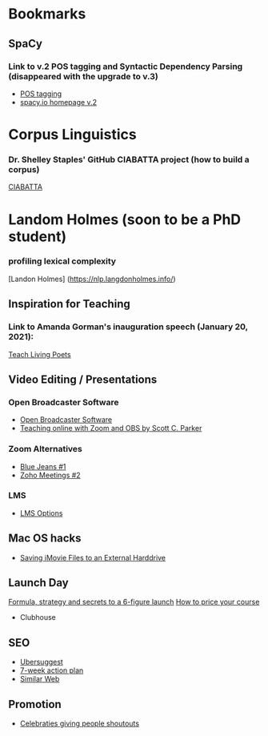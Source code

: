 # Bookmarks

## SpaCy
### Link to v.2 POS tagging and Syntactic Dependency Parsing (disappeared with the upgrade to v.3)
- [POS tagging](https://v2.spacy.io/api/annotation#pos-tagging)
- [spacy.io homepage v.2](https://v2.spacy.io)

# Corpus Linguistics
### Dr. Shelley Staples' GitHub CIABATTA project (how to build a corpus)
[CIABATTA](https://github.com/writecrow/ciabatta/wiki)

# Landom Holmes (soon to be a PhD student)
### profiling lexical complexity
[Landon Holmes] (https://nlp.langdonholmes.info/)

## Inspiration for Teaching
### Link to Amanda Gorman's inauguration speech (January 20, 2021):
[Teach Living Poets](https://teachlivingpoets.com/2021/01/20/amanda-gorman-inauguration-poem-lessons/)

## Video Editing / Presentations
### Open Broadcaster Software
- [Open Broadcaster Software](https://obsproject.com)
- [Teaching online with Zoom and OBS by Scott C. Parker](https://www.youtube.com/watch?v=rkGu41M6S9k)

### Zoom Alternatives
- [Blue Jeans #1](https://www.bluejeans.com/)
- [Zoho Meetings #2](https://www.zoho.com/meeting/)

### LMS
- [LMS Options](https://elearningindustry.com/directory/software-categories/learning-management-systems?sort=rating)

## Mac OS hacks
- [Saving iMovie Files to an External Harddrive](https://support.apple.com/en-us/HT203049)

## Launch Day
[Formula, strategy and secrets to a 6-figure launch](https://www.thinkific.com/amplify/agenda?agendaPath=session/459143)
[How to price your course](https://www.thinkific.com/amplify/agenda?agendaPath=session/459149)
- Clubhouse

## SEO
- [Ubersuggest](https://neilpatel.com/ubersuggest/)
- [7-week action plan](https://neilpatel.com/quiz/results-7-week-action-plan/)
- [Similar Web](https://www.similarweb.com/)

## Promotion
- [Celebraties giving people shoutouts](https://www.cameo.com)
